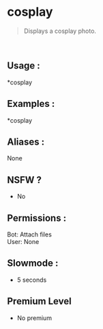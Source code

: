 # cosplay

> Displays a cosplay photo.

<br>

## Usage :

*cosplay

## Examples :

*cosplay

## Aliases :

None

## NSFW ?

- No

## Permissions :

Bot: Attach files
<br>
User: None

## Slowmode :

- 5 seconds

## Premium Level

- No premium